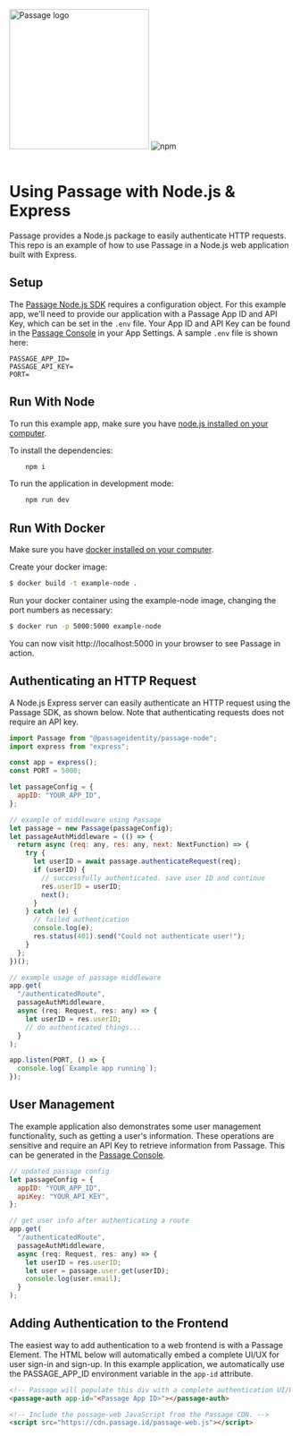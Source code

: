 <img src="https://assets.website-files.com/611bef56e0906b4f195e5adc/6143c10e1d92181a95f86048_PassageLogo.svg" alt="Passage logo" style="width:250px;"/>

<img alt="npm" src="https://img.shields.io/npm/v/@passageidentity/passage-elements?color=43BD15&label=Passage%20Elements">
<br/><br/>

# Using Passage with Node.js & Express

Passage provides a Node.js package to easily authenticate HTTP requests. This repo is an example of how to use Passage in a Node.js web application built with Express.

## Setup

The [Passage Node.js SDK](https://www.npmjs.com/package/@passageidentity/passage-node) requires a configuration object. For this example app, we'll need to provide our application with a Passage App ID and API Key, which can be set in the `.env` file. Your App ID and API Key can be found in the [Passage Console](https://console.passage.id) in your App Settings. A sample `.env` file is shown here:

```
PASSAGE_APP_ID=
PASSAGE_API_KEY=
PORT=
```

## Run With Node

To run this example app, make sure you have [node.js installed on your computer](https://nodejs.org/en/download/).

To install the dependencies:

```bash
    npm i
```

To run the application in development mode:

```bash
    npm run dev
```

## Run With Docker

Make sure you have [docker installed on your computer](https://docs.docker.com/get-docker/).

Create your docker image:

```bash
$ docker build -t example-node .
```

Run your docker container using the example-node image, changing the port numbers as necessary:

```bash
$ docker run -p 5000:5000 example-node
```

You can now visit http://localhost:5000 in your browser to see Passage in action.

## Authenticating an HTTP Request

A Node.js Express server can easily authenticate an HTTP request using the Passage SDK, as shown below. Note that authenticating requests does not require an API key.

```javascript
import Passage from "@passageidentity/passage-node";
import express from "express";

const app = express();
const PORT = 5000;

let passageConfig = {
  appID: "YOUR_APP_ID",
};

// example of middleware using Passage
let passage = new Passage(passageConfig);
let passageAuthMiddleware = (() => {
  return async (req: any, res: any, next: NextFunction) => {
    try {
      let userID = await passage.authenticateRequest(req);
      if (userID) {
        // successfully authenticated. save user ID and continue
        res.userID = userID;
        next();
      }
    } catch (e) {
      // failed authentication
      console.log(e);
      res.status(401).send("Could not authenticate user!");
    }
  };
})();

// example usage of passage middleware
app.get(
  "/authenticatedRoute",
  passageAuthMiddleware,
  async (req: Request, res: any) => {
    let userID = res.userID;
    // do authenticated things...
  }
);

app.listen(PORT, () => {
  console.log(`Example app running`);
});
```

## User Management

The example application also demonstrates some user management functionality, such as getting a user's information. These operations are sensitive and require an API Key to retrieve information from Passage. This can be generated in the [Passage Console](https://console.passage.id).

```javascript
// updated passage config
let passageConfig = {
  appID: "YOUR_APP_ID",
  apiKey: "YOUR_API_KEY",
};

// get user info after authenticating a route
app.get(
  "/authenticatedRoute",
  passageAuthMiddleware,
  async (req: Request, res: any) => {
    let userID = res.userID;
    let user = passage.user.get(userID);
    console.log(user.email);
  }
);
```

## Adding Authentication to the Frontend

The easiest way to add authentication to a web frontend is with a Passage Element. The HTML below will automatically embed a complete UI/UX for user sign-in and sign-up. In this example application, we automatically use the PASSAGE_APP_ID environment variable in the `app-id` attribute.

```html
<!-- Passage will populate this div with a complete authentication UI/UX. -->
<passage-auth app-id="<Passage App ID>"></passage-auth>

<!-- Include the passage-web JavaScript from the Passage CDN. -->
<script src="https://cdn.passage.id/passage-web.js"></script>
```
